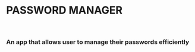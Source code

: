 <h1>PASSWORD MANAGER</h1>
<br/>
<h3>An app that allows user to manage their passwords efficiently</h3>
